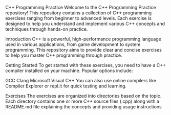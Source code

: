 C++ Programming Practice
Welcome to the C++ Programming Practice repository! This repository contains a collection of C++ programming exercises ranging from beginner to advanced levels. Each exercise is designed to help you understand and implement various C++ concepts and techniques through hands-on practice.


Introduction
C++ is a powerful, high-performance programming language used in various applications, from game development to system programming. This repository aims to provide clear and concise exercises to help you master C++ programming through practice.

Getting Started
To get started with these exercises, you need to have a C++ compiler installed on your machine. Popular options include:

GCC
Clang
Microsoft Visual C++
You can also use online compilers like Compiler Explorer or repl.it for quick testing and learning.

Exercises
The exercises are organized into directories based on the topic. Each directory contains one or more C++ source files (.cpp) along with a README.md file explaining the concepts and providing usage instructions
